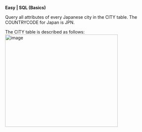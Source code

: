 **Easy | SQL (Basics)**

Query all attributes of every Japanese city in the CITY table. The COUNTRYCODE for Japan is JPN.

The CITY table is described as follows:
<img width="365" height="300" alt="image" src="https://github.com/user-attachments/assets/a8e82e39-1535-4b60-b836-f752acf715cd" />



